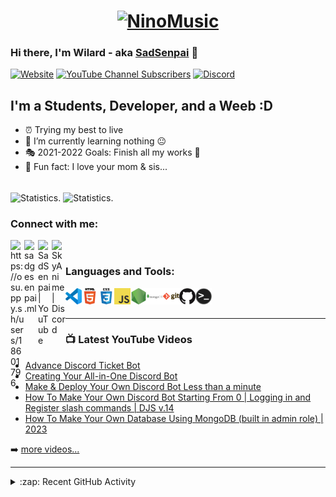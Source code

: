<h1 align="center">
  <a href="#"><img src="https://preview.redd.it/e2osw2995p571.jpg?auto=webp&s=849e148e214e1e5bf79e2977d1d2058d6408b28d" alt="NinoMusic"></a>
</h1>

### Hi there, I'm Wilard - aka [SadSenpai][website] 👋 

[![Website](https://img.shields.io/website?label=sadgesenpai.ml&style=for-the-badge&url=https%3A%2F%2Fsadgesenpai.ml)](https://sadgesenpai.ml)
[![YouTube Channel Subscribers](https://img.shields.io/youtube/channel/subscribers/UC3FD5fmDj2S3hbWx08KoMqA?label=SadSenpai&logo=Youtube&logoColor=%23FF0000&style=for-the-badge)](https://youtube.com/wilardzysenpai)
[![Discord](https://img.shields.io/discord/911477934332715100?label=SkyAnime&logo=Discord&logoColor=%235865F2&style=for-the-badge)](https://discord.gg/JehBMxdef5)

## I'm a Students, Developer, and a Weeb :D

- ⏰ Trying my best to live
- 🎴 I’m currently learning nothing 😐
- 🎭 2021-2022 Goals: Finish all my works 🙂
- 🎉 Fun fact: I love your mom & sis...

<br />

  <img align="center" src="https://github-readme-stats.vercel.app/api?username=wilardzysenpai&show_icons=true&include_all_commits=true&show_icons=true&title_color=fff&icon_color=f0f0f0&text_color=f0f0f0&bg_color=151b22&hide_border=true" alt="Statistics." />
  <img align="center" src="https://github-readme-stats.vercel.app/api/top-langs/?username=wilardzysenpai&show_icons=true&show_icons=true&title_color=&icon_color=f0f0f0&text_color=f0f0f0&bg_color=151b22&hide_border=true" alt="Statistics." />

### Connect with me:

[<img align="left" alt="https://osu.ppy.sh/users/18601796" width="22px" src="https://i.ppy.sh/013ed2c11b34720790e74035d9f49078d5e9aa64/68747470733a2f2f6f73752e7070792e73682f77696b692f696d616765732f4272616e645f6964656e746974795f67756964656c696e65732f696d672f75736167652d66756c6c2d636f6c6f75722e706e67" />][osu]
[<img align="left" alt="sadgesenpai.ml" width="22px" src="https://sadgesenpai.ml/images/nino1.jpg" />][website]
[<img align="left" alt="SadSenpai | YouTube" width="22px" src="https://upload.wikimedia.org/wikipedia/commons/thumb/a/a0/YouTube_social_red_circle_%282017%29.svg/800px-YouTube_social_red_circle_%282017%29.svg.png" />][youtube]
[<img align="left" alt="SkyAnime | Discord" width="22px" src="https://discord.com/assets/3437c10597c1526c3dbd98c737c2bcae.svg" />][discord]

<br />

### Languages and Tools:

[<img align="left" alt="Visual Studio Code" width="26px" src="https://raw.githubusercontent.com/github/explore/80688e429a7d4ef2fca1e82350fe8e3517d3494d/topics/visual-studio-code/visual-studio-code.png" />][webdevplaylist]
[<img align="left" alt="HTML5" width="26px" src="https://raw.githubusercontent.com/github/explore/80688e429a7d4ef2fca1e82350fe8e3517d3494d/topics/html/html.png" />][webdevplaylist]
[<img align="left" alt="CSS3" width="26px" src="https://raw.githubusercontent.com/github/explore/80688e429a7d4ef2fca1e82350fe8e3517d3494d/topics/css/css.png" />][cssplaylist]
[<img align="left" alt="JavaScript" width="26px" src="https://raw.githubusercontent.com/github/explore/80688e429a7d4ef2fca1e82350fe8e3517d3494d/topics/javascript/javascript.png" />][jsplaylist]
[<img align="left" alt="Node.js" width="26px" src="https://raw.githubusercontent.com/github/explore/80688e429a7d4ef2fca1e82350fe8e3517d3494d/topics/nodejs/nodejs.png" />][webdevplaylist]
[<img align="left" alt="MongoDB" width="26px" src="https://raw.githubusercontent.com/github/explore/80688e429a7d4ef2fca1e82350fe8e3517d3494d/topics/mongodb/mongodb.png" />][webdevplaylist]
[<img align="left" alt="Git" width="26px" src="https://raw.githubusercontent.com/github/explore/80688e429a7d4ef2fca1e82350fe8e3517d3494d/topics/git/git.png" />][webdevplaylist]
[<img align="left" alt="GitHub" width="26px" src="https://raw.githubusercontent.com/github/explore/78df643247d429f6cc873026c0622819ad797942/topics/github/github.png" />][webdevplaylist]
[<img align="left" alt="Terminal" width="26px" src="https://raw.githubusercontent.com/github/explore/80688e429a7d4ef2fca1e82350fe8e3517d3494d/topics/terminal/terminal.png" />][webdevplaylist]

<br />
<br />

----

### 📺 Latest YouTube Videos
<!-- YOUTUBE:START -->
- [Advance Discord Ticket Bot](https://www.youtube.com/watch?v=f4DzabIZ8C0)
- [Creating Your All-in-One Discord Bot](https://www.youtube.com/watch?v=2L3i7NQ8DCM)
- [Make &amp; Deploy Your Own Discord Bot Less than a minute](https://www.youtube.com/watch?v=2G0IPAfUTrU)
- [How To Make Your Own Discord Bot Starting From 0 | Logging in and Register slash commands | DJS v.14](https://www.youtube.com/watch?v=qYDTkFyaU5E)
- [How To Make Your Own Database Using MongoDB &lpar;built in admin role&rpar; | 2023](https://www.youtube.com/watch?v=8XhUKYVd5p4)
<!-- YOUTUBE:END -->



        
    

➡️ [more videos...](https://youtube.com/wilardzysenpai)

---

<details>
  <summary>:zap: Recent GitHub Activity</summary>

  <!--START_SECTION:activity-->
1. 🗣 Commented on [#5](https://github.com/WilardzySenpai/WaifuMusic/issues/5#issuecomment-1655582619) in [WilardzySenpai/WaifuMusic](https://github.com/WilardzySenpai/WaifuMusic)
  <!--END_SECTION:activity-->
  

</details>

</details>

[website]: https://sadgesenpai.tk
[youtube]: https://youtube.com/wilardzysenpai
[discord]: https://discord.gg/JehBMxdef5
[webdevplaylist]: https://www.youtube.com/playlist?list=PLkwxH9e_vrAJ0WbEsFA9W3I1W-g_BTsbt
[jsplaylist]: https://www.youtube.com/playlist?list=PLkwxH9e_vrALRJKu7wfXby3MKeflhTu6B
[cssplaylist]: https://www.youtube.com/playlist?list=PLkwxH9e_vrALSdvZuEh6gqQdmDoDIoqz4
[osu]: https://osu.ppy.sh/users/18601796
